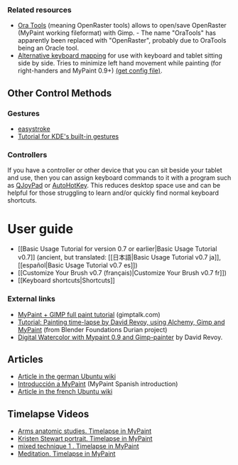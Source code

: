 ### Related resources
- [Ora Tools](http://gitorious.org/openraster/) (meaning OpenRaster tools) allows to open/save OpenRaster (MyPaint working fileformat) with Gimp. - The name "OraTools" has apparently been replaced with "OpenRaster", probably due to OraTools being an Oracle tool.
-   [Alternative keyboard mapping](Links-alt-keyboard.png) for use with keyboard and tablet sitting side by side. Tries to minimize left hand movement while painting (for right-handers and MyPaint 0.9+) [(get config file)](http://pastebin.com/EdNJUYWC).

## Other Control Methods
### Gestures
-   [easystroke](http://easystroke.wiki.sourceforge.net/)
-   [Tutorial for KDE's built-in gestures](http://kubuntuforums.net/forums/index.php?topic=3086781)

### Controllers
If you have a controller or other device that you can sit beside your tablet and use, then you can assign keyboard commands to it with a program such as [QJoyPad](http://qjoypad.sourceforge.net/) or [AutoHotKey](http://www.autohotkey.com/). This reduces desktop space use and can be helpful for those struggling to learn and/or quickly find normal keyboard shortcuts.

# User guide
- [[Basic Usage Tutorial for version 0.7 or earlier|Basic Usage Tutorial v0.7]] (ancient, but translated: [[日本語|Basic Usage Tutorial v0.7 ja]], [[español|Basic Usage Tutorial v0.7 es]])
- [[Customize Your Brush v0.7 (français)|Customize Your Brush v0.7 fr]])
- [[Keyboard shortcuts|Shortcuts]]

### External links

- [MyPaint + GIMP full paint tutorial](http://www.gimptalk.com/forum/water-in-nature-mypaint-+-gimp-tutorial--t38518.html) (gimptalk.com)
- [Tutorial: Painting time-lapse by David Revoy, using Alchemy, Gimp and MyPaint](http://durian.blender.org/news/tutorial-painting-time-lapse-by-david-revoy/) (from Blender Foundations Durian project)
- [Digital Watercolor with Mypaint 0.9 and Gimp-painter](http://vimeo.com/18157214) by David Revoy.

## Articles

-   [Article in the german Ubuntu wiki](http://wiki.ubuntuusers.de/MyPaint)
-   [Introducción a MyPaint](http://vimeo.com/7638830) (MyPaint Spanish introduction)
-   [Article in the french Ubuntu wiki](http://doc.ubuntu-fr.org/mypaint)

## Timelapse Videos

-   [Arms anatomic studies. Timelapse in MyPaint](http://www.youtube.com/watch?v=K1s6olUeGjw)
-   [Kristen Stewart portrait. Timelapse in MyPaint](http://www.youtube.com/watch?v=6QRa3sESIKc)
-   [mixed technique 1 . Timelapse in MyPaint](http://www.youtube.com/watch?v=85WBgaPyJLQ)
-   [Meditation. Timelapse in MyPaint](http://www.youtube.com/watch?v=rby0OB_8x-o)
